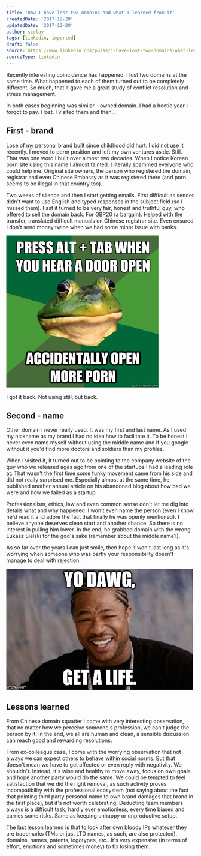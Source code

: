 ```yaml
---
title: 'How I have lost two domains and what I learned from it'
createdDate: '2017-12-20'
updatedDate: '2017-12-20'
author: sielay
tags: [linkedin, imported]
draft: false
source: https://www.linkedin.com/pulse/i-have-lost-two-domains-what-learned-from-%C5%82ukasz-marek-sielski/
sourceType: linkedin
---
```


Recently interesting coincidence has happened. I lost two domains at the same time. What happened to each of them turned out to be completely different. So much, that it gave me a great study of conflict resolution and stress management.

In both cases beginning was similar. I owned domain. I had a hectic year. I forgot to pay. I lost. I visited them and then...

## First - brand

Lose of my personal brand built since childhood did hurt. I did not use it recently. I moved to perm position and left my own ventures aside. Still. That was one word I built over almost two decades. When I notice Korean porn site using this name I almost fainted. I literally spammed everyone who could help me. Original site owners, the person who registered the domain, registrar and even Chinese Embassy as it was registered there (and porn seems to be illegal in that country too).

Two weeks of silence and then I start getting emails. First difficult as sender didn't want to use English and typed responses in the subject field (so I missed them). Fast it turned to be very fair, honest and truthful guy, who offered to sell the domain back. For GBP20 (a bargain). Helped with the transfer, translated difficult manuals on Chinese registrar site. Even ensured I don't send money twice when we had some minor issue with banks.

![meme](meme1.jpeg)

I got it back. Not using still, but back.

## Second - name

Other domain I never really used. It was my first and last name. As I used my nickname as my brand I had no idea how to facilitate it. To be honest I never even name myself without using the middle name and if you google without it you'd find more doctors and soldiers than my profiles.

When I visited it, it turned out to be pointing to the company website of the guy who we released ages ago from one of the startups I had a leading role at. That wasn't the first time some funky movement came from his side and did not really surprised me. Especially almost at the same time, he published another annual article on his abandoned blog about how bad we were and how we failed as a startup.

Professionalism, ethics, law and even common sense don't let me dig into details what and why happened. I won't even name the person (even I know he'd read it and adore the fact that finally he was openly mentioned). I believe anyone deserves clean start and another chance. So there is no interest in pulling him lower. In the end, he grabbed domain with the wrong Lukasz Sielski for the god's sake (remember about the middle name?).

As so far over the years I can just smile, then hope it won't last long as it's worrying when someone who was partly your responsibility doesn't manage to deal with rejection.

![meme](meme2.jpeg)

## Lessons learned

From Chinese domain squatter I come with very interesting observation, that no matter how we perceive someone's profession, we can't judge the person by it. In the end, we all are human and clean, a sensible discussion can reach good and rewarding resolutions.

From ex-colleague case, I come with the worrying observation that not always we can expect others to behave within social norms. But that doesn't mean we have to get affected or even reply with negativity. We shouldn't. Instead, it's wise and healthy to move away, focus on own goals and hope another party would do the same. We could be tempted to feel satisfaction that we did the right removal, as such activity proves incompatibility with the professional ecosystem (not saying about the fact that pointing third party personal name to own brand damages that brand in the first place), but it's not worth celebrating. Deducting team members always is a difficult task, hardly ever emotionless, every time biased and carries some risks. Same as keeping unhappy or unproductive setup.

The last lesson learned is that to look after own bloody IPs whatever they are trademarks (TMs or just LTD names, as such, are also protected), domains, names, patents, logotypes, etc.. It's very expensive (in terms of effort, emotions and sometimes money) to fix losing them.
